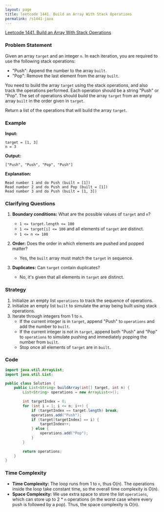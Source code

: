 ```yaml
---
layout: page
title: leetcode 1441. Build an Array With Stack Operations
permalink: /s1441-java
---
```

[Leetcode 1441. Build an Array With Stack Operations](https://algoadvance.github.io/algoadvance/l1441)
### Problem Statement

Given an array `target` and an integer `n`. In each iteration, you are required to use the following stack operations:

- "Push": Append the number to the array `built`.
- "Pop": Remove the last element from the array `built`.

You need to build the array `target` using the stack operations, and also track the operations performed. Each operation should be a string "Push" or "Pop". The set of operations should build the array `target` from an empty array `built` in the order given in `target`.

Return a list of the operations that will build the array `target`.

### Example

**Input:**
```plaintext
target = [1, 3]
n = 3
```

**Output:**
```plaintext
["Push", "Push", "Pop", "Push"]
```

**Explanation:**
```plaintext
Read number 1 and do Push (built = [1])
Read number 2 and do Push and Pop (built = [1])
Read number 3 and do Push (built = [1, 3])
```

### Clarifying Questions

1. **Boundary conditions:** What are the possible values of `target` and `n`?
    - `1 <= target.length <= 100`
    - `1 <= target[i] <= 100` and all elements of `target` are distinct.
    - `1 <= n <= 100`
   
2. **Order:** Does the order in which elements are pushed and popped matter?
    - Yes, the `built` array must match the `target` in sequence.

3. **Duplicates:** Can `target` contain duplicates?
    - No, it's given that all elements in `target` are distinct.

### Strategy

1. Initialize an empty list `operations` to track the sequence of operations.
2. Initialize an empty list `built` to simulate the array being built using stack operations.
3. Iterate through integers from 1 to `n`.
    - If the current integer is in `target`, append "Push" to `operations` and add the number to `built`.
    - If the current integer is not in `target`, append both "Push" and "Pop" to `operations` to simulate pushing and immediately popping the number from `built`.
    - Stop once all elements of `target` are in `built`.

### Code

```java
import java.util.ArrayList;
import java.util.List;

public class Solution {
    public List<String> buildArray(int[] target, int n) {
        List<String> operations = new ArrayList<>();
        
        int targetIndex = 0;
        for (int i = 1; i <= n; i++) {
            if (targetIndex == target.length) break;
            operations.add("Push");
            if (target[targetIndex] == i) {
                targetIndex++;
            } else {
                operations.add("Pop");
            }
        }
        
        return operations;
    }
}
```

### Time Complexity

- **Time Complexity:** The loop runs from 1 to `n`, thus O(n). The operations inside the loop take constant time, so the overall time complexity is O(n).
- **Space Complexity:** We use extra space to store the list `operations`, which can store up to 2 * `n` operations (in the worst case where every push is followed by a pop). Thus, the space complexity is O(n).